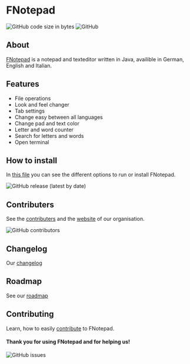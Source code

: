 # FNotepad


![GitHub code size in bytes](https://img.shields.io/github/languages/code-size/fantastic-octo-garbanzo/FNotepad)
![GitHub](https://img.shields.io/github/license/fantastic-octo-garbanzo/FNotepad)

## About
[FNotepad][6] is a notepad and texteditor written in Java, availible in German, English and Italian.

## Features
- File operations
- Look and feel changer
- Tab settings
- Change easy between all languages
- Change pad and text color
- Letter and word counter
- Search for letters and words
- Open terminal

## How to install
In [this file][1] you can see the different options to run or install FNotepad.

![GitHub release (latest by date)](https://img.shields.io/github/v/release/fantastic-octo-garbanzo/FNotepad)

## Contributers
See the [contributers][2] and the [website][7] of our organisation.

![GitHub contributors](https://img.shields.io/github/contributors/fantastic-octo-garbanzo/FNotepad)
## Changelog
Our [changelog][3]
## Roadmap
See our [roadmap][4]
## Contributing
Learn, how to easily [contribute][5] to FNotepad.

#### Thank you for using FNotepad and for helping us!

![GitHub issues](https://img.shields.io/github/issues/fantastic-octo-garbanzo/FNotepad)

[1]: https://github.com/fantastic-octo-garbanzo/FNotepad/blob/main/INSTALL.md
[2]: https://github.com/fantastic-octo-garbanzo/FNotepad/blob/main/CONTRIBUTERS.md
[3]: https://github.com/fantastic-octo-garbanzo/FNotepad/blob/main/CHANGELOG.md
[4]: https://github.com/fantastic-octo-garbanzo/FNotepad/blob/main/ROADMAP.md
[5]: https://github.com/fantastic-octo-garbanzo/FNotepad/blob/main/CONTRIBUTING.md
[6]: https://fantastic-octo-garbanzo.github.io/FNotepad
[7]: https://fantastic-octo-garbanzo.github.io